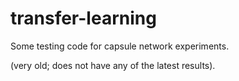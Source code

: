 # transfer-learning
Some testing code for capsule network experiments.

(very old; does not have any of the latest results).
